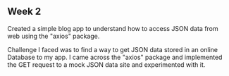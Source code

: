 Week 2
-------------------------------------------------------------------------------------------------------------------------------------
Created a simple blog app to understand how to access JSON data from web using the "axios" package.

Challenge I faced was to find a way to get JSON data stored in an online Database to my app. I came across the "axios" package and implemented the GET request to a mock JSON data site and experimented with it.  
